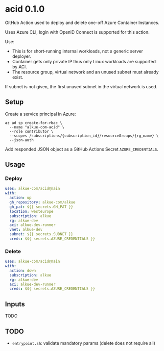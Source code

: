 # acid 0.1.0

GitHub Action used to deploy and delete one-off Azure Container Instances.

Uses Azure CLI, login with OpenID Connect is supported for this action.

Use:
- This is for short-running internal workloads, not a generic server deployer.
- Container gets only private IP thus only Linux workloads are supported by ACI.
- The resource group, virtual network and an unused subnet must already exist.

If subnet is not given, the first unused subnet in the virtual network is used.

## Setup

Create a service principal in Azure:

    az ad sp create-for-rbac \
      --name "alkue-com-acid" \
      --role contributor \
      --scopes /subscriptions/{subscription_id}/resourceGroups/{rg_name} \
      --json-auth

Add responded JSON object as a GitHub Actions Secret `AZURE_CREDENTIALS`.

## Usage

### Deploy

```yaml
uses: alkue-com/acid@main
with:
  action: up
  gh_repository: alkue-com/alkue
  gh_pat: ${{ secrets.GH_PAT }}
  location: westeurope
  subscription: alkue
  rg: alkue-dev
  aci: alkue-dev-runner
  vnet: alkue-dev
  subnet: ${{ secrets.SUBNET }}
  creds: $${ secrets.AZURE_CREDENTIALS }}
```

### Delete

```yaml
uses: alkue-com/acid@main
with:
  action: down
  subscription: alkue
  rg: alkue-dev
  aci: alkue-dev-runner
  creds: $${ secrets.AZURE_CREDENTIALS }}
```

## Inputs

TODO

## TODO

- `entrypoint.sh`: validate mandatory params (delete does not require all)
